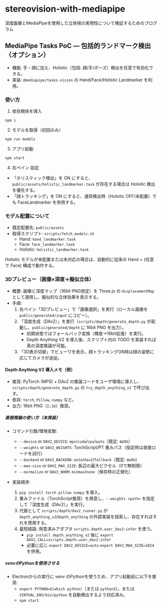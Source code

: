# stereovision-with-mediapipe
深度画像とMediaPipeを使用した立体視の実現性について検証するためのプログラム

## MediaPipe Tasks PoC — 包括的ランドマーク検出（オプション）

- 機能: 手・顔に加え、Holistic（包括: 顔/手/ポーズ）検出を任意で有効化できる。
- 実装: `@mediapipe/tasks-vision` の Hand/Face/Holistic Landmarker を利用。

### 使い方

1) 依存関係を導入

```
npm i
```

2) モデルを取得（初回のみ）

```
npm run models
```

3) アプリ起動

```
npm start
```

4) 右ペイン 設定

- 「ホリスティック検出」を ON にすると、`public/assets/holistic_landmarker.task` が存在する場合は Holistic 検出を優先する。
- 「顔トラッキング」を ON にすると、通常検出時（Holistic OFF/未配置）でも FaceLandmarker を併用する。

### モデル配置について

- 既定配置先: `public/assets`
- 取得スクリプト: `scripts/fetch_models.sh`
  - Hand: `hand_landmarker.task`
  - Face: `face_landmarker.task`
  - Holistic: `holistic_landmarker.task`

Holistic モデルが未配置または未対応の場合は、自動的に従来の Hand + (任意で Face) 構成で動作する。

### 3Dプレビュー（画像×深度→擬似立体）

- 概要: 画像と深度マップ（16bit PNG想定）を Three.js の `displacementMap` として適用し、擬似的な立体効果を表示する。
- 手順:
  1) 右ペイン「3Dプレビュー」で「画像選択」を実行（ローカル画像を `public/generated/input` にコピー）。
  2) 「深度生成（DAv2）」を実行（`scripts/depth/generate_depth.py` が起動し、`public/generated/depth` に 16bit PNG を出力）。
     - 初期状態ではフォールバック変換（輝度→16bit拡張）を実行。
     - Depth Anything V2 を導入後、スクリプト内の TODO を実装すれば真の深度推論が可能。
  3) 「3D表示切替」でビューワを表示。顔トラッキングON時は顔の姿勢に応じてカメラが追従。

#### Depth Anything V2 導入メモ（例）

- 推奨: PyTorch (MPS) + DAv2 の推論コードをユーザ環境に導入し、`scripts/depth/generate_depth.py` の `try_depth_anything_v2` で呼び出す。
- 依存: `torch`, `Pillow`, `numpy` など。
- 出力: 16bit PNG（`I;16`）推奨。

##### 直接推論の使い方（本実装）

- コマンド引数/環境変数:
  - `--device` or `DAV2_DEVICE`: `mps`/`cuda`/`cpu`/`auto`（既定: auto）
  - `--weights` or `DAV2_WEIGHTS`: TorchScript/PT 重みパス（指定時は直接ロードを試行）
  - `--backend` or `DAV2_BACKEND`: `auto`/`dav2`/`fallback`（既定: auto）
  - `--max-size` or `DAV2_MAX_SIZE`: 長辺の最大ピクセル（0で無制限）
  - `--normalize` or `DAV2_NORM`: `minmax`/`none`（保存時の正規化）

- 実装順序:
  1) `pip install torch pillow numpy` を導入。
  2) 重みファイル（TorchScript推奨）を用意し、`--weights <path>` を指定して「深度生成（DAv2）」を実行。
  3) 代替として `scripts/depth/dav2_runner.py` が `depth_anything_v2`/`depth_anything` の外部実装を探索し、存在すればそれを使用する。
  4) 最短経路: 用意済みアダプタ `scripts.depth.user_dav2:infer` を使う。
     - `pip install depth_anything_v2` 後に `export DAV2_CALL=scripts.depth.user_dav2:infer`
     - 必要に応じ `export DAV2_DEVICE=auto` `export DAV2_MAX_SIZE=1024` を併用。

##### venvのPythonを使用させる

- Electronからの実行に venv のPythonを使うため、アプリ起動前に以下を推奨:
  - `export PYTHON=$(which python)`（または `python3`）。または `VIRTUAL_ENV/bin/python` を自動検出するよう対応済み。
  - `npm start`
